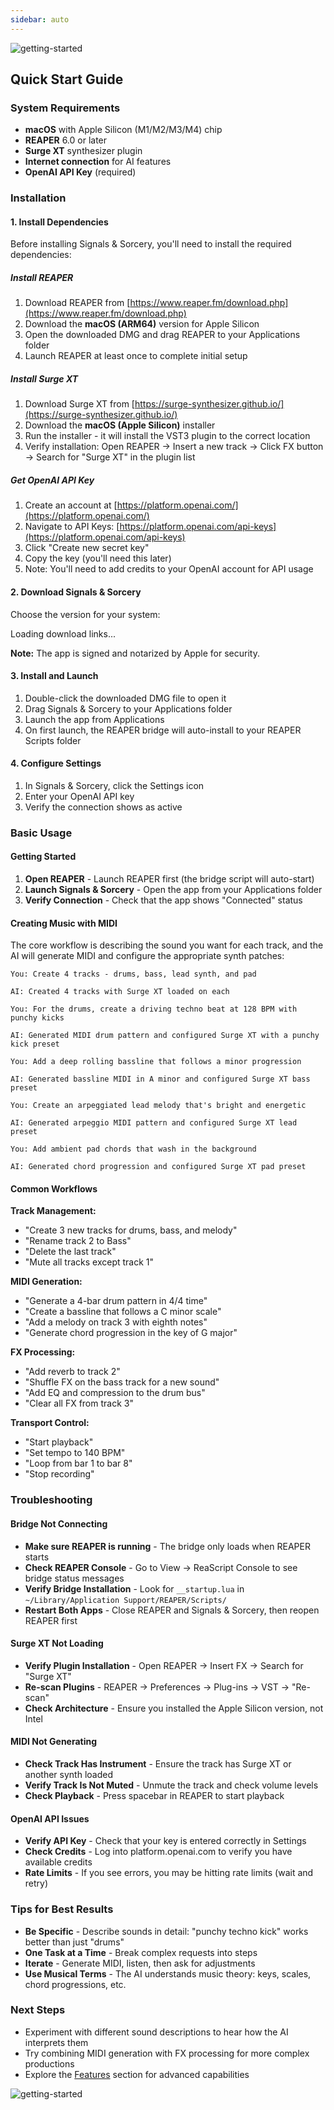 ```yaml
---
sidebar: auto
---
```


![getting-started](/sas_getting_started.png)

## Quick Start Guide

### System Requirements

- **macOS** with Apple Silicon (M1/M2/M3/M4) chip
- **REAPER** 6.0 or later
- **Surge XT** synthesizer plugin
- **Internet connection** for AI features
- **OpenAI API Key** (required)

### Installation

#### 1. Install Dependencies

Before installing Signals & Sorcery, you'll need to install the required dependencies:

##### Install REAPER

1. Download REAPER from [https://www.reaper.fm/download.php](https://www.reaper.fm/download.php)
2. Download the **macOS (ARM64)** version for Apple Silicon
3. Open the downloaded DMG and drag REAPER to your Applications folder
4. Launch REAPER at least once to complete initial setup

##### Install Surge XT

1. Download Surge XT from [https://surge-synthesizer.github.io/](https://surge-synthesizer.github.io/)
2. Download the **macOS (Apple Silicon)** installer
3. Run the installer - it will install the VST3 plugin to the correct location
4. Verify installation: Open REAPER → Insert a new track → Click FX button → Search for "Surge XT" in the plugin list

##### Get OpenAI API Key

1. Create an account at [https://platform.openai.com/](https://platform.openai.com/)
2. Navigate to API Keys: [https://platform.openai.com/api-keys](https://platform.openai.com/api-keys)
3. Click "Create new secret key"
4. Copy the key (you'll need this later)
5. Note: You'll need to add credits to your OpenAI account for API usage

#### 2. Download Signals & Sorcery

Choose the version for your system:

<div id="download-links"><p>Loading download links...</p></div>

**Note:** The app is signed and notarized by Apple for security.

#### 3. Install and Launch

1. Double-click the downloaded DMG file to open it
2. Drag Signals & Sorcery to your Applications folder
3. Launch the app from Applications
4. On first launch, the REAPER bridge will auto-install to your REAPER Scripts folder

#### 4. Configure Settings

1. In Signals & Sorcery, click the Settings icon
2. Enter your OpenAI API key
3. Verify the connection shows as active

### Basic Usage

#### Getting Started

1. **Open REAPER** - Launch REAPER first (the bridge script will auto-start)
2. **Launch Signals & Sorcery** - Open the app from your Applications folder
3. **Verify Connection** - Check that the app shows "Connected" status

#### Creating Music with MIDI

The core workflow is describing the sound you want for each track, and the AI will generate MIDI and configure the appropriate synth patches:

```
You: Create 4 tracks - drums, bass, lead synth, and pad

AI: Created 4 tracks with Surge XT loaded on each

You: For the drums, create a driving techno beat at 128 BPM with punchy kicks

AI: Generated MIDI drum pattern and configured Surge XT with a punchy kick preset

You: Add a deep rolling bassline that follows a minor progression

AI: Generated bassline MIDI in A minor and configured Surge XT bass preset

You: Create an arpeggiated lead melody that's bright and energetic

AI: Generated arpeggio MIDI pattern and configured Surge XT lead preset

You: Add ambient pad chords that wash in the background

AI: Generated chord progression and configured Surge XT pad preset
```

#### Common Workflows

**Track Management:**
- "Create 3 new tracks for drums, bass, and melody"
- "Rename track 2 to Bass"
- "Delete the last track"
- "Mute all tracks except track 1"

**MIDI Generation:**
- "Generate a 4-bar drum pattern in 4/4 time"
- "Create a bassline that follows a C minor scale"
- "Add a melody on track 3 with eighth notes"
- "Generate chord progression in the key of G major"

**FX Processing:**
- "Add reverb to track 2"
- "Shuffle FX on the bass track for a new sound"
- "Add EQ and compression to the drum bus"
- "Clear all FX from track 3"

**Transport Control:**
- "Start playback"
- "Set tempo to 140 BPM"
- "Loop from bar 1 to bar 8"
- "Stop recording"

### Troubleshooting

#### Bridge Not Connecting
- **Make sure REAPER is running** - The bridge only loads when REAPER starts
- **Check REAPER Console** - Go to View → ReaScript Console to see bridge status messages
- **Verify Bridge Installation** - Look for `__startup.lua` in `~/Library/Application Support/REAPER/Scripts/`
- **Restart Both Apps** - Close REAPER and Signals & Sorcery, then reopen REAPER first

#### Surge XT Not Loading
- **Verify Plugin Installation** - Open REAPER → Insert FX → Search for "Surge XT"
- **Re-scan Plugins** - REAPER → Preferences → Plug-ins → VST → "Re-scan"
- **Check Architecture** - Ensure you installed the Apple Silicon version, not Intel

#### MIDI Not Generating
- **Check Track Has Instrument** - Ensure the track has Surge XT or another synth loaded
- **Verify Track Is Not Muted** - Unmute the track and check volume levels
- **Check Playback** - Press spacebar in REAPER to start playback

#### OpenAI API Issues
- **Verify API Key** - Check that your key is entered correctly in Settings
- **Check Credits** - Log into platform.openai.com to verify you have available credits
- **Rate Limits** - If you see errors, you may be hitting rate limits (wait and retry)

### Tips for Best Results

- **Be Specific** - Describe sounds in detail: "punchy techno kick" works better than just "drums"
- **One Task at a Time** - Break complex requests into steps
- **Iterate** - Generate MIDI, listen, then ask for adjustments
- **Use Musical Terms** - The AI understands music theory: keys, scales, chord progressions, etc.

### Next Steps

- Experiment with different sound descriptions to hear how the AI interprets them
- Try combining MIDI generation with FX processing for more complex productions
- Explore the [Features](/api-server/) section for advanced capabilities

![getting-started](/sas_patch_bay.png)